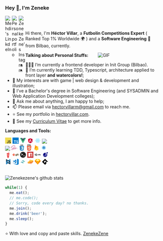 ### Hey 👋, I'm Zeneke

<a href="https://www.linkedin.com/in/hectorvillarm/">
  <img align="left" alt="Mehdi's LinkdeIn" width="22px" src="https://cdn.jsdelivr.net/npm/simple-icons@v3/icons/linkedin.svg" />
</a>
<a href="https://www.hectorvillar.com">
  <img align="left" alt="Personal portfolio" width="22px" src="https://cdn.jsdelivr.net/npm/simple-icons@3.1.0/icons/googlechrome.svg" />
</a>
<a href="https://www.instagram.com/zenekezene/">
  <img align="left" alt="ZenekeZene's Instagram" width="22px" src="https://cdn.jsdelivr.net/npm/simple-icons@v3/icons/instagram.svg" />
</a>

<br />
<br />

Hi there, I'm **Héctor Villar**, a **Futbolín Competitions Expert** ( Ranked Top 1% Worldwide 🌍 ) and a **Software Engineering** 🚀 from Bilbao, currently. 

  <img align="right" alt="GIF" width="40%" src="https://media.giphy.com/media/Q7SKqn3G97xpmfSOvG/giphy.gif" />

**Talking about Personal Stuffs:**

- 👨🏽‍💻 I’m currently a frontend developer in Init Group (Bilbao).
- 🌱 I’m currently learning TDD, Typescript, architecture applied to front layer **and watercolors!**; 
- 🤔 My interests are with game | web design & development and illustration;
- 💼 I’ve a Bachelor's degree in Software Engineering (and SYSADMIN and Web Application Development colleges);
- 💬 Ask me about anything, I am happy to help;
- 📫 Please email via hectorvillarm@gmail.com to reach me.
- ⭐ See my portfolio in [hectorvillar.com](http://hectorvillar.com).
- 📝 See my [Curriculum Vitae](https://www.notion.so/zeneke/H-ctor-Villar-cf4c6b35abac41cdad35588d985d4667#72a30bef9089414a8ab7e6bfdc302554) to get more info.

**Languages and Tools:**  

<code><img height="20" src="https://raw.githubusercontent.com/github/explore/80688e429a7d4ef2fca1e82350fe8e3517d3494d/topics/javascript/javascript.png"></code>
<code><img height="20" src="https://raw.githubusercontent.com/github/explore/80688e429a7d4ef2fca1e82350fe8e3517d3494d/topics/typescript/typescript.png"></code>
<code><img height="20" src="https://raw.githubusercontent.com/github/explore/80688e429a7d4ef2fca1e82350fe8e3517d3494d/topics/vue/vue.png"></code>
<code><img height="20" src="https://raw.githubusercontent.com/github/explore/80688e429a7d4ef2fca1e82350fe8e3517d3494d/topics/angular/angular.png"></code>
<code><img height="20" src="https://raw.githubusercontent.com/github/explore/80688e429a7d4ef2fca1e82350fe8e3517d3494d/topics/react/react.png"></code>
<code><img height="20" src="https://upload-icon.s3.us-east-2.amazonaws.com/uploads/icons/png/21133402291551942630-512.png"></code>
<br/>
<code><img height="20" src="https://pixmatstudios.com/images/sample/logo/ionic.png"></code>
<code><img height="20" src="https://raw.githubusercontent.com/github/explore/80688e429a7d4ef2fca1e82350fe8e3517d3494d/topics/sass/sass.png"></code>
<code><img height="20" src="https://raw.githubusercontent.com/github/explore/80688e429a7d4ef2fca1e82350fe8e3517d3494d/topics/css/css.png"></code>
<code><img height="20" src="https://raw.githubusercontent.com/github/explore/80688e429a7d4ef2fca1e82350fe8e3517d3494d/topics/html/html.png"></code>
<code><img height="20" src="https://raw.githubusercontent.com/github/explore/80688e429a7d4ef2fca1e82350fe8e3517d3494d/topics/firebase/firebase.png"></code>
<code><img height="20" src="https://raw.githubusercontent.com/github/explore/80688e429a7d4ef2fca1e82350fe8e3517d3494d/topics/webpack/webpack.png"></code>
<br/>
<code><img height="20" src="https://raw.githubusercontent.com/github/explore/80688e429a7d4ef2fca1e82350fe8e3517d3494d/topics/gulp/gulp.png"></code>
<code><img height="20" src="https://raw.githubusercontent.com/github/explore/80688e429a7d4ef2fca1e82350fe8e3517d3494d/topics/git/git.png"></code>
<code><img height="20" src="https://raw.githubusercontent.com/github/explore/80688e429a7d4ef2fca1e82350fe8e3517d3494d/topics/terminal/terminal.png"></code>
<code><img height="20" src="https://raw.githubusercontent.com/github/explore/80688e429a7d4ef2fca1e82350fe8e3517d3494d/topics/npm/npm.png"></code>
<code><img height="20" src="https://raw.githubusercontent.com/github/explore/80688e429a7d4ef2fca1e82350fe8e3517d3494d/topics/unity/unity.png"></code>
<code><img height="20" src="https://raw.githubusercontent.com/github/explore/80688e429a7d4ef2fca1e82350fe8e3517d3494d/topics/lua/lua.png"></code>
<br/>
<code><img height="20" src="https://raw.githubusercontent.com/github/explore/80688e429a7d4ef2fca1e82350fe8e3517d3494d/topics/backbonejs/backbonejs.png"></code>
<code><img height="20" src="https://raw.githubusercontent.com/github/explore/80688e429a7d4ef2fca1e82350fe8e3517d3494d/topics/visual-studio-code/visual-studio-code.png"></code>
<code><img height="20" src="https://raw.githubusercontent.com/github/explore/80688e429a7d4ef2fca1e82350fe8e3517d3494d/topics/tailwind/tailwind.png"></code>
<code><img height="20" src="https://raw.githubusercontent.com/github/explore/80688e429a7d4ef2fca1e82350fe8e3517d3494d/topics/zeplin/zeplin.png"></code>
<code><img height="20" src="https://raw.githubusercontent.com/github/explore/80688e429a7d4ef2fca1e82350fe8e3517d3494d/topics/sketch/sketch.png"></code>
<code><img height="20" src="https://raw.githubusercontent.com/github/explore/80688e429a7d4ef2fca1e82350fe8e3517d3494d/topics/gamemaker/gamemaker.png"></code>
<br/>
<br/>

![Zenekezene's github stats](https://github-readme-stats.vercel.app/api?username=zenekezene&show_icons=true&hide_border=true)
```js
while(1) {
  me.eat();
  // me.code();
  // Sorry, code every day? no thanks.
  me.join();
  me.drink('beer');
  me.sleep();
}
```

⭐️ With love and copy and paste skills. [ZenekeZene](https://github.com/ZenekeZene)
